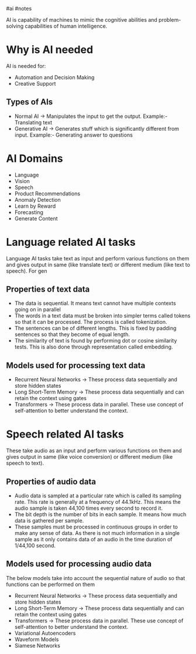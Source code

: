 
#ai #notes 

AI is capability of machines to mimic the cognitive abilities and problem-solving capabilities of human intelligence.
# Why is AI needed

AI is needed for:

- Automation and Decision Making
- Creative Support

## Types of AIs

- Normal AI -> Manipulates the input to get the output. Example:- Translating text
- Generative AI -> Generates stuff which is significantly different from input. Example:- Generating answer to questions

# AI Domains

- Language
- Vision
- Speech
- Product Recommendations
- Anomaly Detection
- Learn by Reward
- Forecasting
- Generate Content

# Language related AI tasks

Language AI tasks take text as input and perform various functions on them and gives output in same (like translate text) or different medium (like text to speech).
For gen

## Properties of text data

- The data is sequential. It means text cannot have multiple contexts going on in parallel
- The words in a text data must be broken into simpler terms called tokens so that it can be processed. The process is called tokenization.
- The sentences can be of different lengths. This is fixed by padding sentences so that they become of equal length.
- The similarity of text is found by performing dot or cosine similarity tests. This is also done through representation called embedding.

## Models used for processing text data

- Recurrent Neural Networks -> These process data sequentially and store hidden states
- Long Short-Term Memory -> These process data sequentially and can retain the context using gates
- Transformers -> These process data in parallel. These use concept of self-attention to better understand the context.

# Speech related AI tasks

These take audio as an input and perform various functions on them and gives output in same (like voice conversion) or different medium (like speech to text).

## Properties of audio data

- Audio data is sampled at a particular rate which is called its sampling rate. This rate is generally at a frequency of 44.1kHz. This means the audio sample is taken 44,100 times every second to record it.
- The bit depth is the number of bits in each sample. It means how much data is gathered per sample.
- These samples must be processed in continuous groups in order to make any sense of data. As there is not much information in a single sample as it only contains data of an audio in the time duration of 1/44,100 second.

## Models used for processing audio data

The below models take into account the sequential nature of audio so that functions can be performed on them

- Recurrent Neural Networks -> These process data sequentially and store hidden states
- Long Short-Term Memory -> These process data sequentially and can retain the context using gates
- Transformers -> These process data in parallel. These use concept of self-attention to better understand the context.
- Variational Autoencoders
- Waveform Models
- Siamese Networks


